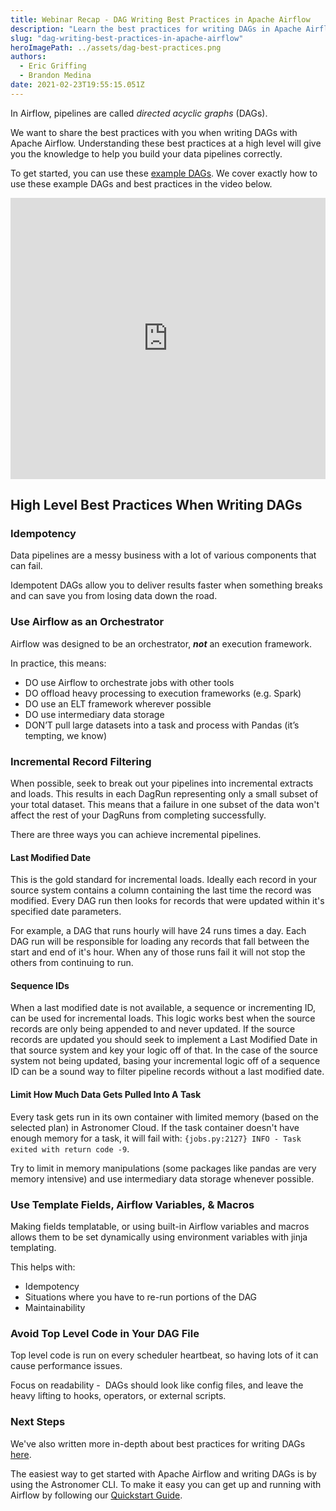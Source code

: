 ```yaml
---
title: Webinar Recap - DAG Writing Best Practices in Apache Airflow
description: "Learn the best practices for writing DAGs in Apache Airflow with a repo of example DAGs that you can run with the Astro CLI."
slug: "dag-writing-best-practices-in-apache-airflow"
heroImagePath: ../assets/dag-best-practices.png
authors:
  - Eric Griffing
  - Brandon Medina
date: 2021-02-23T19:55:15.051Z
---
```


In Airflow, pipelines are called *directed acyclic graphs* (DAGs).

We want to share the best practices with you when writing DAGs with Apache Airflow. Understanding these best practices at a high level will give you the knowledge to help you build your data pipelines correctly. 

To get started, you can use these [example DAGs](https://github.com/astronomer/webinar-dag-writing-best-practices). We cover exactly how to use these example DAGs and best practices in the video below. 

<!-- markdownlint-disable MD033 -->
<iframe src="https://fast.wistia.net/embed/iframe/2q87t3l5hs" title="[Webinar Recap] DAG Writing Best Practices in Apache Airflow Video" allow="autoplay; fullscreen" allowtransparency="true" frameborder="0" scrolling="no" class="wistia_embed" name="wistia_embed" allowfullscreen msallowfullscreen width="100%" height="450"></iframe>

## High Level Best Practices When Writing DAGs 

### Idempotency

Data pipelines are a messy business with a lot of various components that can fail. 

Idempotent DAGs allow you to deliver results faster when something breaks and can save you from losing data down the road. 

### Use Airflow as an Orchestrator

Airflow was designed to be an orchestrator, ***not*** an execution framework.

In practice, this means:

* DO use Airflow to orchestrate jobs with other tools
* DO offload heavy processing to execution frameworks (e.g. Spark)
* DO use an ELT framework wherever possible
* DO use intermediary data storage
* DON’T pull large datasets into a task and process with Pandas (it’s tempting, we know)

### Incremental Record Filtering

When possible, seek to break out your pipelines into incremental extracts and loads. This results in each DagRun representing only a small subset of your total dataset. This means that a failure in one subset of the data won't affect the rest of your DagRuns from completing successfully.

There are three ways you can achieve incremental pipelines.

#### Last Modified Date

This is the gold standard for incremental loads. Ideally each record in your source system contains a column containing the last time the record was modified. Every DAG run then looks for records that were updated within it's specified date parameters.

For example, a DAG that runs hourly will have 24 runs times a day. Each DAG run will be responsible for loading any records that fall between the start and end of it's hour. When any of those runs fail it will not stop the others from continuing to run.

#### Sequence IDs

When a last modified date is not available, a sequence or incrementing ID, can be used for incremental loads. This logic works best when the source records are only being appended to and never updated. If the source records are updated you should seek to implement a Last Modified Date in that source system and key your logic off of that. In the case of the source system not being updated, basing your incremental logic off of a sequence ID can be a sound way to filter pipeline records without a last modified date.

#### Limit How Much Data Gets Pulled Into A Task

Every task gets run in its own container with limited memory (based on the selected plan) in Astronomer Cloud. If the task container doesn't have enough memory for a task, it will fail with: `{jobs.py:2127} INFO - Task exited with return code -9`.

Try to limit in memory manipulations (some packages like pandas are very memory intensive) and use intermediary data storage whenever possible.

### Use Template Fields, Airflow Variables, & Macros

Making fields templatable, or using built-in Airflow variables and macros allows them to be set dynamically using environment variables with jinja templating.

This helps with:

* Idempotency
* Situations where you have to re-run portions of the DAG
* Maintainability

### Avoid Top Level Code in Your DAG File

Top level code is run on every scheduler heartbeat, so having lots of it can cause performance issues.

Focus on readability -  DAGs should look like config files, and leave the heavy lifting to hooks, operators, or external scripts.

### Next Steps

We've also written more in-depth about best practices for writing DAGs [here](https://www.astronomer.io/guides/dag-best-practices). 

The easiest way to get started with Apache Airflow and writing DAGs is by using the Astronomer CLI. To make it easy you can get up and running with Airflow by following our [Quickstart Guide](https://www.astronomer.io/docs/cloud/stable/develop/cli-quickstart).
